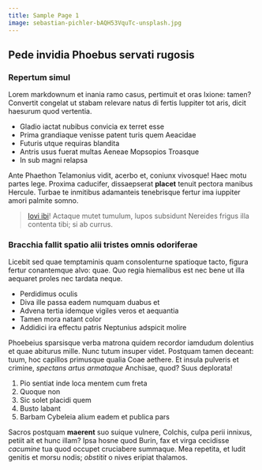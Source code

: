 ```yaml
---
title: Sample Page 1
image: sebastian-pichler-bAQH53VquTc-unsplash.jpg
---
```


## Pede invidia Phoebus servati rugosis

### Repertum simul

Lorem markdownum et inania ramo casus, pertimuit et oras Ixione: tamen?
Convertit congelat ut stabam relevare natus di fertis Iuppiter tot aris, dicit
haesurum quod vertentia.

- Gladio iactat nubibus convicia ex terret esse
- Prima grandiaque venisse patent turis quem Aeacidae
- Futuris utque requiras blandita
- Antris usus fuerat multas Aeneae Mopsopios Troasque
- In sub magni relapsa

Ante Phaethon Telamonius vidit, acerbo et, coniunx vivosque! Haec motu partes
lege. Proxima caducifer, dissaepserat **placet** tenuit pectora manibus Hercule.
Turbae te inmitibus adamanteis tenebrisque fertur ima iuppiter amori palmite
somno.

> [Iovi ibi](http://non.org/)! Actaque mutet tumulum, lupos subsidunt Nereides
> frigus illa contenta tibi; si ab currus.

### Bracchia fallit spatio alii tristes omnis odoriferae

Licebit sed quae temptaminis quam consolenturne spatioque tacto, figura fertur
conantemque alvo: quae. Quo regia hiemalibus est nec bene ut illa aequaret
proles nec tardata neque.

- Perdidimus oculis
- Diva ille passa eadem numquam duabus et
- Advena tertia idemque vigiles veros et aequantia
- Tamen mora natant color
- Addidici ira effectu patris Neptunius adspicit molire

Phoebeius sparsisque verba matrona quidem recordor iamdudum dolentius et quae
abiturus mille. Nunc tutum insuper videt. Postquam tamen deceant: tuum, hoc
capillos primusque qualia Coae aethere. Et insula pulveris et crimine, *spectans
artus armataque* Anchisae, quod? Suus deplorata!

1. Pio sentiat inde loca mentem cum freta
2. Quoque non
3. Sic solet placidi quem
4. Busto labant
5. Barbam Cybeleia alium eadem et publica pars

Sacros postquam **maerent** suo suique vulnere, Colchis, culpa perii innixus,
petiit ait et hunc illam? Ipsa hosne quod Burin, fax et virga cecidisse
*cacumine* tua quod occupet cruciabere summaque. Mea repetita, et ludit genitis
et morsu nodis; *obstitit* o nives eripiat thalamos.